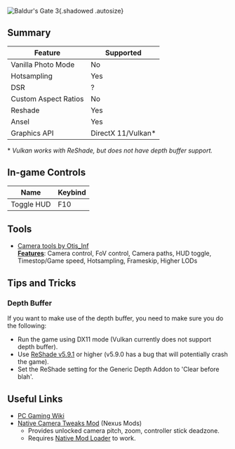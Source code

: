 ![Baldur's Gate 3](Images\baldursgate3_header.png "Shot by ashcorpdev"){.shadowed .autosize}

## Summary

| Feature              | Supported           |
| -------------------- | ------------------- |
| Vanilla Photo Mode   | No                  |
| Hotsampling          | Yes                 |
| DSR                  | ?                   |
| Custom Aspect Ratios | No                  |
| Reshade              | Yes                 |
| Ansel                | Yes                 |
| Graphics API         | DirectX 11/Vulkan\* |

\* _Vulkan works with ReShade, but does not have depth buffer support._

## In-game Controls

| Name       | Keybind |
| ---------- | ------- |
| Toggle HUD | F10     |

## Tools

- [Camera tools by Otis_Inf](https://patreon.com/Otis_Inf)  
  **[Features](https://opm.fransbouma.com/Cameras/bg3.htm)**: Camera control, FoV control, Camera paths, HUD toggle, Timestop/Game speed, Hotsampling, Frameskip, Higher LODs

## Tips and Tricks

### Depth Buffer

If you want to make use of the depth buffer, you need to make sure you do the following:

- Run the game using DX11 mode (Vulkan currently does not support depth buffer).
- Use [ReShade v5.9.1](https://reshade.me/#download) or higher (v5.9.0 has a bug that will potentially crash the game).
- Set the ReShade setting for the Generic Depth Addon to 'Clear before blah'.

## Useful Links

- [PC Gaming Wiki](https://www.pcgamingwiki.com/wiki/Baldur%27s_Gate_3)
- [Native Camera Tweaks Mod](https://www.nexusmods.com/baldursgate3/mods/945) (Nexus Mods)
  - Provides unlocked camera pitch, zoom, controller stick deadzone.
  - Requires [Native Mod Loader](https://www.nexusmods.com/baldursgate3/mods/944/) to work.
